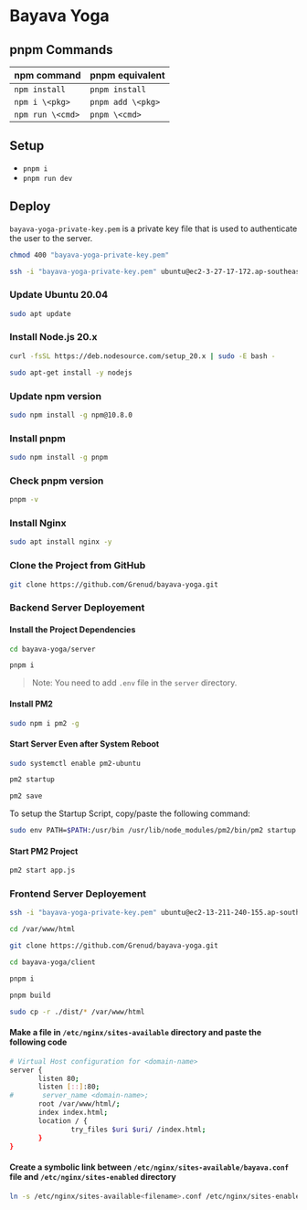 # Bayava Yoga

## pnpm Commands

| npm command | pnpm equivalent |
| ----------- | ----------- |
| `npm install` | `pnpm install` |
| `npm i \<pkg>` | `pnpm add \<pkg>` |
| `npm run \<cmd>` | `pnpm \<cmd>` |

## Setup

- `pnpm i`
- `pnpm run dev`

## Deploy

`bayava-yoga-private-key.pem` is a private key file that is used to authenticate the user to the server.

```bash
chmod 400 "bayava-yoga-private-key.pem"
```

```bash
ssh -i "bayava-yoga-private-key.pem" ubuntu@ec2-3-27-17-172.ap-southeast-2.compute.amazonaws.com
```

### Update Ubuntu 20.04

```bash
sudo apt update
```

### Install Node.js 20.x

```bash
curl -fsSL https://deb.nodesource.com/setup_20.x | sudo -E bash -
```

```bash
sudo apt-get install -y nodejs
```

### Update npm version

```bash
sudo npm install -g npm@10.8.0
```

### Install pnpm

```bash
sudo npm install -g pnpm
```

### Check pnpm version

```bash
pnpm -v
```

### Install Nginx

```bash
sudo apt install nginx -y
```

### Clone the Project from GitHub

```bash
git clone https://github.com/Grenud/bayava-yoga.git
```

### Backend Server Deployement

#### Install the Project Dependencies

```bash
cd bayava-yoga/server
```

```bash
pnpm i
```

> Note: You need to add `.env` file in the `server` directory.

#### Install PM2

```bash
sudo npm i pm2 -g
```

#### Start Server Even after System Reboot

```bash
sudo systemctl enable pm2-ubuntu
```

```bash
pm2 startup
```

```bash
pm2 save
```

To setup the Startup Script, copy/paste the following command:

```bash
sudo env PATH=$PATH:/usr/bin /usr/lib/node_modules/pm2/bin/pm2 startup systemd -u ubuntu --hp /home/ubuntu
```

#### Start PM2 Project

```bash
pm2 start app.js
```

### Frontend Server Deployement

```bash
ssh -i "bayava-yoga-private-key.pem" ubuntu@ec2-13-211-240-155.ap-southeast-2.compute.amazonaws.com
```

```bash
cd /var/www/html
```

```bash
git clone https://github.com/Grenud/bayava-yoga.git
```

```bash
cd bayava-yoga/client
```

```bash
pnpm i
```

```bash
pnpm build
```

```bash
sudo cp -r ./dist/* /var/www/html
```

#### Make a file in `/etc/nginx/sites-available` directory and paste the following code

```bash
# Virtual Host configuration for <domain-name>
server {
       listen 80;
       listen [::]:80;
#       server_name <domain-name>;
       root /var/www/html/;
       index index.html;
       location / {
               try_files $uri $uri/ /index.html;
       }
}
```

#### Create a symbolic link between `/etc/nginx/sites-available/bayava.conf` file and `/etc/nginx/sites-enabled` directory

```bash
ln -s /etc/nginx/sites-available<filename>.conf /etc/nginx/sites-enabled
```
